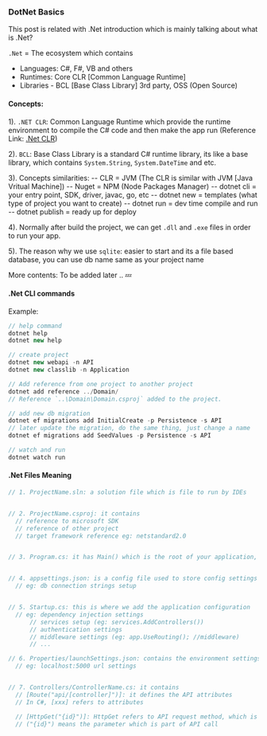 ### DotNet Basics

This post is related with .Net introduction which is mainly talking about what is .Net?

`.Net` = The ecosystem which contains
  - Languages: C#, F#, VB and others
  - Runtimes: Core CLR [Common Language Runtime]
  - Libraries - BCL [Base Class Library] 3rd party, OSS (Open Source)


#### Concepts:

1). `.NET CLR`: Common Language Runtime which provide the runtime environment to compile the C# code and then make the app run
(Reference Link: <a href="https://docs.microsoft.com/en-us/dotnet/standard/clr" target="_blank">.Net CLR</a>)


2). `BCL`: Base Class Library is a standard C# runtime library, its like a base library, which contains `System.String`, `System.DateTime` and etc.


3). Concepts similarities:
  -- CLR = JVM (The CLR is similar with JVM [Java Vritual Machine])
  -- Nuget = NPM (Node Packages Manager)
  -- dotnet cli = your entry point, SDK, driver, javac, go, etc
  -- dotnet new = templates (what type of project you want to create)
  -- dotnet run = dev time compile and run
  -- dotnet publish = ready up for deploy

4). Normally after build the project, we can get `.dll` and `.exe` files in order to run your app.

5). The reason why we use `sqlite`: easier to start and its a file based database, you can use db name same as your project name

More contents: To be added later .. 💤



#### .Net CLI commands

Example:

``` csharp
// help command
dotnet help
dotnet new help

// create project
dotnet new webapi -n API
dotnet new classlib -n Application

// Add reference from one project to another project
dotnet add reference ../Domain/
// Reference `..\Domain\Domain.csproj` added to the project.

// add new db migration
dotnet ef migrations add InitialCreate -p Persistence -s API
// later update the migration, do the same thing, just change a name
dotnet ef migrations add SeedValues -p Persistence -s API

// watch and run
dotnet watch run
```



#### .Net Files Meaning

```csharp
// 1. ProjectName.sln: a solution file which is file to run by IDEs


// 2. ProjectName.csproj: it contains
  // reference to microsoft SDK
  // reference of other project
  // target framework reference eg: netstandard2.0


// 3. Program.cs: it has Main() which is the root of your application, its like App.js in JavaScript


// 4. appsettings.json: is a config file used to store config settings
  // eg: db connection strings setup


// 5. Startup.cs: this is where we add the application configuration
  // eg: dependency injection settings
      // services setup (eg: services.AddControllers())
      // authentication settings
      // middleware settings (eg: app.UseRouting(); //middleware)
      // ...

// 6. Properties/launchSettings.json: contains the environment settings
  // eg: localhost:5000 url settings


// 7. Controllers/ControllerName.cs: it contains
  // [Route("api/[controller]")]: it defines the API attributes
  // In C#, [xxx] refers to attributes

  // [HttpGet("{id}")]: HttpGet refers to API request method, which is GET for this case
  // ("{id}") means the parameter which is part of API call
```
